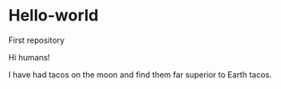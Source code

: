 # Hello-world
First repository

Hi humans!

I have had tacos on the moon and find them far superior to Earth tacos. 
